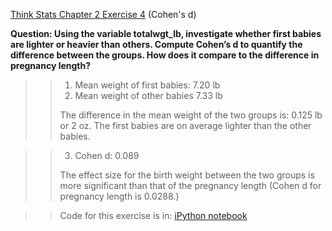 [Think Stats Chapter 2 Exercise 4](http://greenteapress.com/thinkstats2/html/thinkstats2003.html#toc24) (Cohen's d)

**Question:  Using the variable totalwgt_lb, investigate whether first babies are lighter or heavier than others. Compute Cohen’s d to quantify the difference between the groups. How does it compare to the difference in pregnancy length?**

>> 1. Mean weight of first babies: 7.20 lb
>> 2. Mean weight of other babies 7.33 lb
>>
>> The difference in the mean weight of the two groups is: 0.125 lb or 2 oz. 
>> The first babies are on average lighter than the other babies. 

>> 3. Cohen d: 0.089
>>
>> The effect size for the birth weight between the two groups is more significant than that of the pregnancy length (Cohen d for pregnancy length is 0.0288.)

>> Code for this exercise is in: [iPython notebook](statistics/stat_sol.ipynb)

